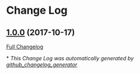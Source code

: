 # Change Log

## [1.0.0](https://github.com/seesharper/AutomatedRelease/tree/1.0.0) (2017-10-17)

[Full Changelog](https://github.com/seesharper/AutomatedRelease/compare/7defb27aa09a96e57a44511907516f108bb9c3c9...1.0.0)



\* *This Change Log was automatically generated by [github_changelog_generator](https://github.com/skywinder/Github-Changelog-Generator)*